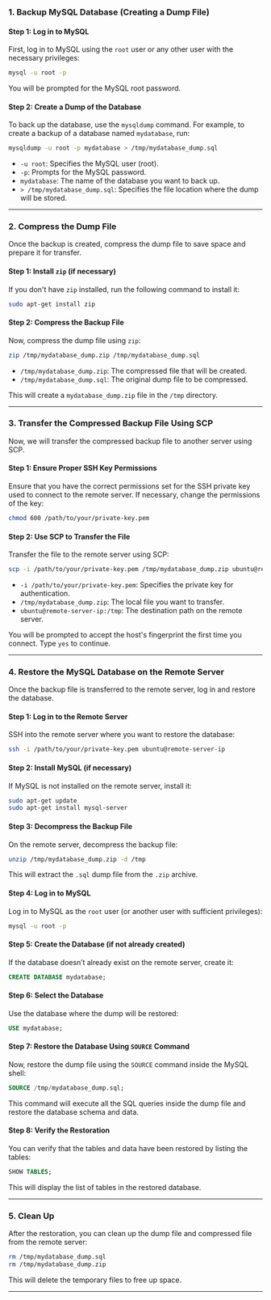 

### **1. Backup MySQL Database (Creating a Dump File)**

#### **Step 1: Log in to MySQL**

First, log in to MySQL using the `root` user or any other user with the necessary privileges:

```bash
mysql -u root -p
```

You will be prompted for the MySQL root password.

#### **Step 2: Create a Dump of the Database**

To back up the database, use the `mysqldump` command. For example, to create a backup of a database named `mydatabase`, run:

```bash
mysqldump -u root -p mydatabase > /tmp/mydatabase_dump.sql
```

- `-u root`: Specifies the MySQL user (root).
- `-p`: Prompts for the MySQL password.
- `mydatabase`: The name of the database you want to back up.
- `> /tmp/mydatabase_dump.sql`: Specifies the file location where the dump will be stored.

---

### **2. Compress the Dump File**

Once the backup is created, compress the dump file to save space and prepare it for transfer.

#### **Step 1: Install `zip` (if necessary)**

If you don't have `zip` installed, run the following command to install it:

```bash
sudo apt-get install zip
```

#### **Step 2: Compress the Backup File**

Now, compress the dump file using `zip`:

```bash
zip /tmp/mydatabase_dump.zip /tmp/mydatabase_dump.sql
```

- `/tmp/mydatabase_dump.zip`: The compressed file that will be created.
- `/tmp/mydatabase_dump.sql`: The original dump file to be compressed.

This will create a `mydatabase_dump.zip` file in the `/tmp` directory.

---

### **3. Transfer the Compressed Backup File Using SCP**

Now, we will transfer the compressed backup file to another server using SCP.

#### **Step 1: Ensure Proper SSH Key Permissions**

Ensure that you have the correct permissions set for the SSH private key used to connect to the remote server. If necessary, change the permissions of the key:

```bash
chmod 600 /path/to/your/private-key.pem
```

#### **Step 2: Use SCP to Transfer the File**

Transfer the file to the remote server using SCP:

```bash
scp -i /path/to/your/private-key.pem /tmp/mydatabase_dump.zip ubuntu@remote-server-ip:/tmp
```

- `-i /path/to/your/private-key.pem`: Specifies the private key for authentication.
- `/tmp/mydatabase_dump.zip`: The local file you want to transfer.
- `ubuntu@remote-server-ip:/tmp`: The destination path on the remote server.

You will be prompted to accept the host's fingerprint the first time you connect. Type `yes` to continue.

---

### **4. Restore the MySQL Database on the Remote Server**

Once the backup file is transferred to the remote server, log in and restore the database.

#### **Step 1: Log in to the Remote Server**

SSH into the remote server where you want to restore the database:

```bash
ssh -i /path/to/your/private-key.pem ubuntu@remote-server-ip
```

#### **Step 2: Install MySQL (if necessary)**

If MySQL is not installed on the remote server, install it:

```bash
sudo apt-get update
sudo apt-get install mysql-server
```

#### **Step 3: Decompress the Backup File**

On the remote server, decompress the backup file:

```bash
unzip /tmp/mydatabase_dump.zip -d /tmp
```

This will extract the `.sql` dump file from the `.zip` archive.

#### **Step 4: Log in to MySQL**

Log in to MySQL as the `root` user (or another user with sufficient privileges):

```bash
mysql -u root -p
```

#### **Step 5: Create the Database (if not already created)**

If the database doesn’t already exist on the remote server, create it:

```sql
CREATE DATABASE mydatabase;
```

#### **Step 6: Select the Database**

Use the database where the dump will be restored:

```sql
USE mydatabase;
```

#### **Step 7: Restore the Database Using `SOURCE` Command**

Now, restore the dump file using the `SOURCE` command inside the MySQL shell:

```sql
SOURCE /tmp/mydatabase_dump.sql;
```

This command will execute all the SQL queries inside the dump file and restore the database schema and data.

#### **Step 8: Verify the Restoration**

You can verify that the tables and data have been restored by listing the tables:

```sql
SHOW TABLES;
```

This will display the list of tables in the restored database.

---

### **5. Clean Up**

After the restoration, you can clean up the dump file and compressed file from the remote server:

```bash
rm /tmp/mydatabase_dump.sql
rm /tmp/mydatabase_dump.zip
```

This will delete the temporary files to free up space.

---


